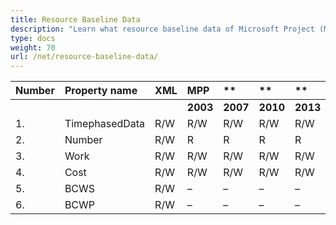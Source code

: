 ```yaml
---
title: Resource Baseline Data
description: "Learn what resource baseline data of Microsoft Project (MPP/XML) files are can be written or read by Aspose.Tasks for .NET."
type: docs
weight: 70
url: /net/resource-baseline-data/
---
```


|**Number** |**Property name** |**XML** |**MPP** |** |** |**  |** |** |** |**Comments** |
| :- | :- | :- | :- | :- | :- | :- | :- | :- | :- | :- |
| | | |**2003** |**2007** |**2010** |**2013** |**2016** |**2019** |**2021** | |
|1. |TimephasedData |R/W |R/W |R/W |R/W |R/W |R/W |R/W |R/W | |
|2. |Number |R/W |R |R |R |R |R |R |R | |
|3. |Work |R/W |R/W |R/W |R/W |R/W |R/W |R/W |R/W | |
|4. |Cost |R/W |R/W |R/W |R/W |R/W |R/W |R/W |R/W | |
|5. |BCWS |R/W |– |– |– |– |– |– |– | |
|6. |BCWP |R/W |– |– |– |– |– |– |– | |

